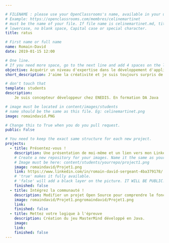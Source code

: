 ```yaml
---

# FILENAME : please use your OpenClassrooms's name, available in your url.
# Example: https://openclassrooms.com/membres/celinemartinet
# must be the name of your file. If file name is celinemartinet.md, title is celinemartinet.
# lowercase, no blank space, Capital case or special character.
title: ratus

# First name or full name
name: Romain-David
date: 2019-01-15 12:00

# One line.
# If you need more space, go to the next line and add 4 spaces on the left, as in 'description'.
objective: Acquérir un niveau d'expertise dans le développement d'application.
short_description: J'aime la créativité et je suis toujours surpris de la possibilité que nous avons à nous dépasser dans divers domaines.

# don't touch that
template: students
description:
    Je suis concepteur développeur chez ENEDIS. En formation DA Java

# image must be located in content/images/students
# name should be the same as this file. Eg: celinemartinet.png
image: romaindavid.PNG

# Change this to True when you do you pull request.
public: False

# You need to keep the exact same structure for each new project.
projects:
  - title: Présentez-vous !
    description: Une présentation de moi-même et un lien vers mon LinkedIn.
    # Create a new repository for your images. Name it the same as your nickname and profile picture.
    # Image must be here: content/students/yourrepo/project1.png
    image: romaindavid/Projet1.png
    link: https://www.linkedin.com/in/romain-david-sergeant-4ba379178/
    # 'true' makes it fully available.
    # 'false' will add a black layer on the picture. IT WILL BE PUBLIC!
    finished: false
  - title: Intégrez la communauté !
    description: Modifier un projet Open Source pour comprendre le fonctionnement de Git, de Github et des pull requests. 
    image: romaindavid/Projet1.pngromaindavid/Projet1.png
    link: 
    finished: false
  - title: Mettez votre logique à l'épreuve
    description: Création du jeu MasterMind développé en Java.
    image: 
    link: 
    finished: false
---
```

